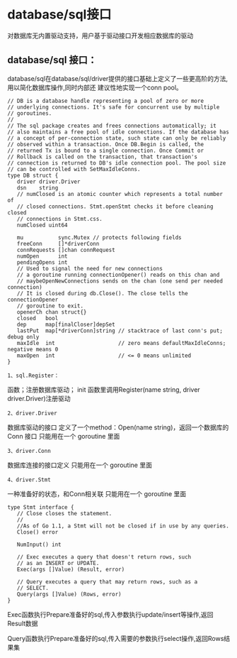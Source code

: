 # database/sql接口


对数据库无内置驱动支持，用户基于驱动接口开发相应数据库的驱动

## database/sql 接口：

database/sql在database/sql/driver提供的接口基础上定义了一些更高阶的方法,用以简化数据库操作,同时内部还 建议性地实现一个conn pool。

```
// DB is a database handle representing a pool of zero or more
// underlying connections. It's safe for concurrent use by multiple
// goroutines.
//
// The sql package creates and frees connections automatically; it
// also maintains a free pool of idle connections. If the database has
// a concept of per-connection state, such state can only be reliably
// observed within a transaction. Once DB.Begin is called, the
// returned Tx is bound to a single connection. Once Commit or
// Rollback is called on the transaction, that transaction's
// connection is returned to DB's idle connection pool. The pool size
// can be controlled with SetMaxIdleConns.
type DB struct {
   driver driver.Driver
   dsn    string
   // numClosed is an atomic counter which represents a total number of
   // closed connections. Stmt.openStmt checks it before cleaning closed
   // connections in Stmt.css.
   numClosed uint64

   mu           sync.Mutex // protects following fields
   freeConn     []*driverConn
   connRequests []chan connRequest
   numOpen      int
   pendingOpens int
   // Used to signal the need for new connections
   // a goroutine running connectionOpener() reads on this chan and
   // maybeOpenNewConnections sends on the chan (one send per needed connection)
   // It is closed during db.Close(). The close tells the connectionOpener
   // goroutine to exit.
   openerCh chan struct{}
   closed   bool
   dep      map[finalCloser]depSet
   lastPut  map[*driverConn]string // stacktrace of last conn's put; debug only
   maxIdle  int                    // zero means defaultMaxIdleConns; negative means 0
   maxOpen  int                    // <= 0 means unlimited
}
```


	1、sql.Register：
函数；注册数据库驱动；
init 函数里调用Register(name string, driver driver.Driver)注册驱动

	2、driver.Driver
数据库驱动的接口
定义了一个method：Open(name string)，返回一个数据库的 Conn 接口
只能用在一个 goroutine 里面

	3、driver.Conn
数据库连接的接口定义
只能用在一个 goroutine 里面

	4、driver.Stmt
一种准备好的状态，和Conn相关联
只能用在一个 goroutine 里面

```
type Stmt interface {
   // Close closes the statement.
   //
   //As of Go 1.1, a Stmt will not be closed if in use by any queries.
   Close() error

   NumInput() int

   // Exec executes a query that doesn't return rows, such
   // as an INSERT or UPDATE.
   Exec(args []Value) (Result, error)

   // Query executes a query that may return rows, such as a
   // SELECT.
   Query(args []Value) (Rows, error)
}
```

Exec函数执行Prepare准备好的sql,传入参数执行update/insert等操作,返回Result数据 

Query函数执行Prepare准备好的sql,传入需要的参数执行select操作,返回Rows结果集 



